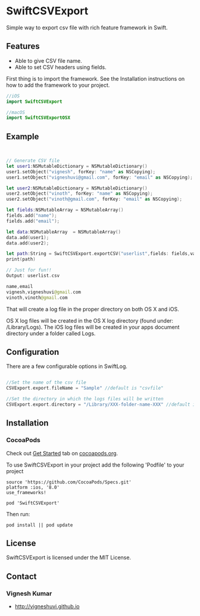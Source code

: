 # SwiftCSVExport
Simple way to export csv file with rich feature framework in Swift.

## Features

- Able to give CSV file name.
- Able to set CSV headers using fields.

First thing is to import the framework. See the Installation instructions on how to add the framework to your project.

```swift
//iOS
import SwiftCSVExport

//macOS
import SwiftCSVExportOSX

```


## Example


```swift


// Generate CSV file
let user1:NSMutableDictionary = NSMutableDictionary()
user1.setObject("vignesh", forKey: "name" as NSCopying);
user1.setObject("vigneshuvi@gmail.com", forKey: "email" as NSCopying);

let user2:NSMutableDictionary = NSMutableDictionary()
user2.setObject("vinoth", forKey: "name" as NSCopying);
user2.setObject("vinoth@gmail.com", forKey: "email" as NSCopying);

let fields:NSMutableArray = NSMutableArray()
fields.add("name");
fields.add("email");

let data:NSMutableArray  = NSMutableArray()
data.add(user1);
data.add(user2);

let path:String = SwiftCSVExport.exportCSV("userlist",fields: fields,values: data);
print(path)

// Just for fun!!
Output: userlist.csv

name,email
vignesh,vigneshuvi@gmail.com
vinoth,vinoth@gmail.com

```

That will create a log file in the proper directory on both OS X and iOS.

OS X log files will be created in the OS X log directory (found under: /Library/Logs). The iOS log files will be created in your apps document directory under a folder called Logs.

## Configuration

There are a few configurable options in SwiftLog.

```swift

//Set the name of the csv file
CSVExport.export.fileName = "Sample" //default is "csvfile"

//Set the directory in which the logs files will be written
CSVExport.export.directory = "/Library/XXX-folder-name-XXX" //default is the standard logging directory for each platform.

```

## Installation

### CocoaPods

Check out [Get Started](http://cocoapods.org/) tab on [cocoapods.org](http://cocoapods.org/).

To use SwiftCSVExport in your project add the following 'Podfile' to your project

	source 'https://github.com/CocoaPods/Specs.git'
	platform :ios, '8.0'
	use_frameworks!

	pod 'SwiftCSVExport'

Then run:

    pod install || pod update


## License

SwiftCSVExport is licensed under the MIT License.

## Contact

### Vignesh Kumar
* http://vigneshuvi.github.io
